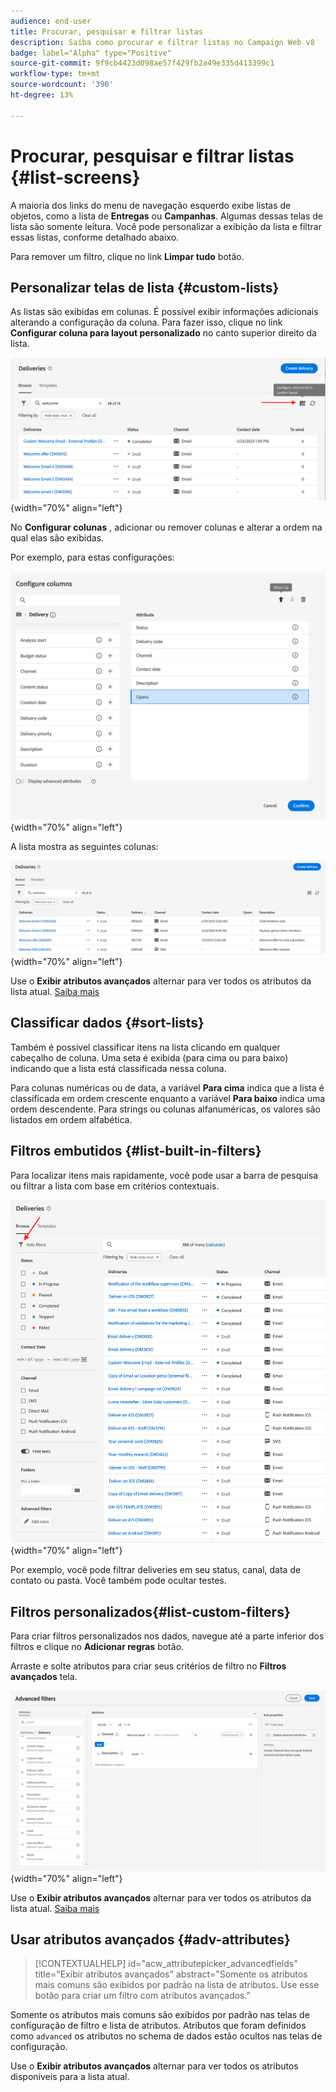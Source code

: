 ```yaml
---
audience: end-user
title: Procurar, pesquisar e filtrar listas
description: Saiba como procurar e filtrar listas no Campaign Web v8
badge: label="Alpha" type="Positive"
source-git-commit: 9f9cb4423d098ae57f429fb2a49e335d413399c1
workflow-type: tm+mt
source-wordcount: '390'
ht-degree: 13%

---
```



# Procurar, pesquisar e filtrar listas {#list-screens}

A maioria dos links do menu de navegação esquerdo exibe listas de objetos, como a lista de **Entregas** ou **Campanhas**. Algumas dessas telas de lista são somente leitura. Você pode personalizar a exibição da lista e filtrar essas listas, conforme detalhado abaixo.

Para remover um filtro, clique no link **Limpar tudo** botão.

## Personalizar telas de lista {#custom-lists}

As listas são exibidas em colunas. É possível exibir informações adicionais alterando a configuração da coluna. Para fazer isso, clique no link **Configurar coluna para layout personalizado** no canto superior direito da lista.

![](assets/config-columns.png){width="70%" align="left"}

No **Configurar colunas** , adicionar ou remover colunas e alterar a ordem na qual elas são exibidas.

Por exemplo, para estas configurações:

![](assets/columns.png){width="70%" align="left"}

A lista mostra as seguintes colunas:

![](assets/column-sample.png){width="70%" align="left"}

Use o **Exibir atributos avançados** alternar para ver todos os atributos da lista atual. [Saiba mais](#adv-attributes)

## Classificar dados {#sort-lists}

Também é possível classificar itens na lista clicando em qualquer cabeçalho de coluna. Uma seta é exibida (para cima ou para baixo) indicando que a lista está classificada nessa coluna.

Para colunas numéricas ou de data, a variável **Para cima** indica que a lista é classificada em ordem crescente enquanto a variável **Para baixo** indica uma ordem descendente. Para strings ou colunas alfanuméricas, os valores são listados em ordem alfabética.

## Filtros embutidos {#list-built-in-filters}

Para localizar itens mais rapidamente, você pode usar a barra de pesquisa ou filtrar a lista com base em critérios contextuais.

![](assets/filter.png){width="70%" align="left"}

Por exemplo, você pode filtrar deliveries em seu status, canal, data de contato ou pasta. Você também pode ocultar testes.

## Filtros personalizados{#list-custom-filters}

Para criar filtros personalizados nos dados, navegue até a parte inferior dos filtros e clique no **Adicionar regras** botão.

Arraste e solte atributos para criar seus critérios de filtro no **Filtros avançados** tela.

![](assets/custom-filter.png){width="70%" align="left"}

Use o **Exibir atributos avançados** alternar para ver todos os atributos da lista atual. [Saiba mais](#adv-attributes)

## Usar atributos avançados {#adv-attributes}

>[!CONTEXTUALHELP]
>id="acw_attributepicker_advancedfields"
>title="Exibir atributos avançados"
>abstract="Somente os atributos mais comuns são exibidos por padrão na lista de atributos. Use esse botão para criar um filtro com atributos avançados."

Somente os atributos mais comuns são exibidos por padrão nas telas de configuração de filtro e lista de atributos. Atributos que foram definidos como `advanced` os atributos no schema de dados estão ocultos nas telas de configuração.

Use o **Exibir atributos avançados** alternar para ver todos os atributos disponíveis para a lista atual.
